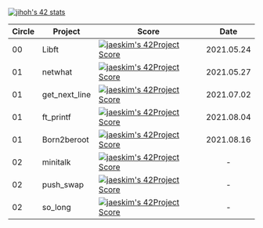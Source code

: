 [![jihoh's 42 stats](https://badge42.herokuapp.com/api/stats/jihoh?privacyName=true)](https://github.com/JaeSeoKim/badge42)


|Circle|Project|Score|Date|
|----|----|----|:----:|
|00|Libft|[![jaeskim's 42Project Score](https://badge42.herokuapp.com/api/project/jihoh/Libft)](https://github.com/zhy2on/42cursus/tree/master/00_Libft)|2021.05.24|
|01|netwhat|[![jaeskim's 42Project Score](https://badge42.herokuapp.com/api/project/jihoh/netwhat)](https://github.com/zhy2on/42cursus_md/blob/main/netwhat.md)|2021.05.27|
|01|get_next_line|[![jaeskim's 42Project Score](https://badge42.herokuapp.com/api/project/jihoh/get_next_line)](https://github.com/zhy2on/42cursus/tree/master/01_get_next_line)|2021.07.02|
|01|ft_printf|[![jaeskim's 42Project Score](https://badge42.herokuapp.com/api/project/jihoh/ft_printf)](https://github.com/zhy2on/42cursus_01_ft_printf)|2021.08.04|
|01|Born2beroot|[![jaeskim's 42Project Score](https://badge42.herokuapp.com/api/project/jihoh/Born2beroot)](https://github.com/zhy2on/42cursus_01_Born2beroot)|2021.08.16|
|02|minitalk|[![jaeskim's 42Project Score](https://badge42.herokuapp.com/api/project/jihoh/minitalk)](https://github.com/zhy2on/42cursus_02_minitalk)|-|
|02|push_swap|[![jaeskim's 42Project Score](https://badge42.herokuapp.com/api/project/jihoh/push_swap)](https://github.com/zhy2on/42cursus_01_Born2beroot)|-|
|02|so_long|[![jaeskim's 42Project Score](https://badge42.herokuapp.com/api/project/jihoh/so_long)](https://github.com/zhy2on/42cursus_01_Born2beroot)|-|
